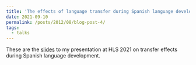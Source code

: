 ```yaml
---
title: 'The effects of language transfer during Spanish language development'
date: 2021-09-10
permalink: /posts/2012/08/blog-post-4/
tags:
  - talks
---
```


These are the [slides](https://gemmarepiso.github.io/files/HLS2021.pdf?raw=true) to my presentation at HLS 2021 on transfer effects during Spanish language development.
